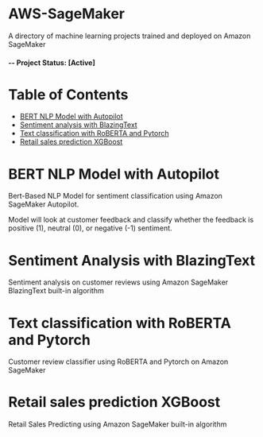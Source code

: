 # AWS-SageMaker
A directory of machine learning projects trained and deployed on Amazon SageMaker

#### -- Project Status: [Active]

# Table of Contents
- [BERT NLP Model with Autopilot](#bert-nlp-model-with-autopilot)
- [Sentiment analysis with BlazingText](#sentiment-analysis-with-blazingtext)
- [Text classification with RoBERTA and Pytorch](#text-classification-with-roberta-and-pytorch)
- [Retail sales prediction XGBoost](#retail-sales-prediction-xgboost)

# BERT NLP Model with Autopilot

Bert-Based NLP Model for sentiment classification using Amazon SageMaker Autopilot.

Model will look at customer feedback and classify whether the feedback is positive (1), neutral (0), or negative (-1) sentiment.

# Sentiment Analysis with BlazingText

Sentiment analysis on customer reviews using Amazon SageMaker BlazingText built-in algorithm

# Text classification with RoBERTA and Pytorch

Customer review classifier using RoBERTA and Pytorch on Amazon SageMaker 

# Retail sales prediction XGBoost

Retail Sales Predicting using Amazon SageMaker built-in algorithm
